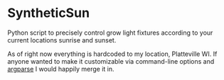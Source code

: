 SyntheticSun
============

Python script to precisely control grow light fixtures according to your current locations sunrise and sunset.


As of right now everything is hardcoded to my location, Platteville WI. If anyone wanted to make it customizable via command-line options and [argparse](https://docs.python.org/3.2/library/argparse.html) I would happily merge it in.
